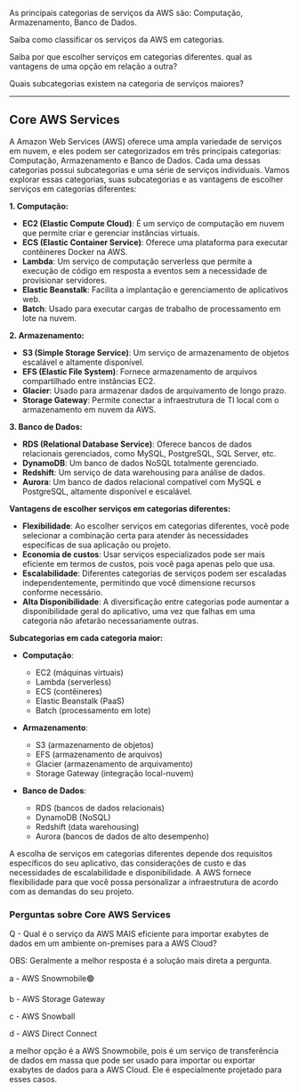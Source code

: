 

As principais categorias de serviços da AWS são: Computação, Armazenamento, Banco de Dados.

Saiba como classificar os serviços da AWS em categorias.

Saiba por que escolher serviços em categorias diferentes.
qual as vantagens de uma opção em relação a outra?

Quais subcategorias existem na categoria de serviços maiores?

---
## Core AWS Services

A Amazon Web Services (AWS) oferece uma ampla variedade de serviços em nuvem, e eles podem ser categorizados em três principais categorias: Computação, Armazenamento e Banco de Dados. Cada uma dessas categorias possui subcategorias e uma série de serviços individuais. Vamos explorar essas categorias, suas subcategorias e as vantagens de escolher serviços em categorias diferentes:

**1. Computação:**
   - **EC2 (Elastic Compute Cloud)**: É um serviço de computação em nuvem que permite criar e gerenciar instâncias virtuais.
   - **ECS (Elastic Container Service)**: Oferece uma plataforma para executar contêineres Docker na AWS.
   - **Lambda**: Um serviço de computação serverless que permite a execução de código em resposta a eventos sem a necessidade de provisionar servidores.
   - **Elastic Beanstalk**: Facilita a implantação e gerenciamento de aplicativos web.
   - **Batch**: Usado para executar cargas de trabalho de processamento em lote na nuvem.
   
**2. Armazenamento:**
   - **S3 (Simple Storage Service)**: Um serviço de armazenamento de objetos escalável e altamente disponível.
   - **EFS (Elastic File System)**: Fornece armazenamento de arquivos compartilhado entre instâncias EC2.
   - **Glacier**: Usado para armazenar dados de arquivamento de longo prazo.
   - **Storage Gateway**: Permite conectar a infraestrutura de TI local com o armazenamento em nuvem da AWS.
   
**3. Banco de Dados:**
   - **RDS (Relational Database Service)**: Oferece bancos de dados relacionais gerenciados, como MySQL, PostgreSQL, SQL Server, etc.
   - **DynamoDB**: Um banco de dados NoSQL totalmente gerenciado.
   - **Redshift**: Um serviço de data warehousing para análise de dados.
   - **Aurora**: Um banco de dados relacional compatível com MySQL e PostgreSQL, altamente disponível e escalável.
   
**Vantagens de escolher serviços em categorias diferentes:**
- **Flexibilidade**: Ao escolher serviços em categorias diferentes, você pode selecionar a combinação certa para atender às necessidades específicas de sua aplicação ou projeto.
- **Economia de custos**: Usar serviços especializados pode ser mais eficiente em termos de custos, pois você paga apenas pelo que usa.
- **Escalabilidade**: Diferentes categorias de serviços podem ser escaladas independentemente, permitindo que você dimensione recursos conforme necessário.
- **Alta Disponibilidade**: A diversificação entre categorias pode aumentar a disponibilidade geral do aplicativo, uma vez que falhas em uma categoria não afetarão necessariamente outras.

**Subcategorias em cada categoria maior:**
- **Computação**:
  - EC2 (máquinas virtuais)
  - Lambda (serverless)
  - ECS (contêineres)
  - Elastic Beanstalk (PaaS)
  - Batch (processamento em lote)

- **Armazenamento**:
  - S3 (armazenamento de objetos)
  - EFS (armazenamento de arquivos)
  - Glacier (armazenamento de arquivamento)
  - Storage Gateway (integração local-nuvem)

- **Banco de Dados**:
  - RDS (bancos de dados relacionais)
  - DynamoDB (NoSQL)
  - Redshift (data warehousing)
  - Aurora (bancos de dados de alto desempenho)

A escolha de serviços em categorias diferentes depende dos requisitos específicos do seu aplicativo, das considerações de custo e das necessidades de escalabilidade e disponibilidade. A AWS fornece flexibilidade para que você possa personalizar a infraestrutura de acordo com as demandas do seu projeto.

### Perguntas sobre Core AWS Services

Q - Qual é o serviço da AWS MAIS eficiente para importar exabytes de dados em um ambiente on-premises para a AWS Cloud?

OBS: Geralmente a melhor resposta é a solução mais direta a pergunta.

a - AWS Snowmobile🟢

b - AWS Storage Gateway

c - AWS Snowball

d - AWS Direct Connect

a melhor opção é a AWS Snowmobile, pois é um serviço de transferência de dados em massa que pode ser usado para importar ou exportar exabytes de dados para a AWS Cloud. Ele é especialmente projetado para esses casos.